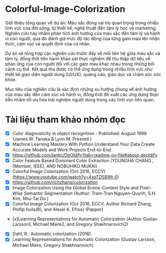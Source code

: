 # Colorful-Image-Colorization
Giới thiệu tổng quan về dự án:
Màu sắc đóng vai trò quan trọng trong nhiều lĩnh vực của đời sống, từ thiết kế, nghệ thuật đến tâm lý học và marketing. Nghiên cứu này nhằm phân tích ảnh hưởng của màu sắc đến tâm lý và hành vi con người, qua đó đánh giá mức độ tác động của từng gam màu lên nhận thức, cảm xúc và quyết định của cá nhân.

Dự án sẽ tổng hợp các nghiên cứu trước đây về mối liên hệ giữa màu sắc và tâm lý, đồng thời tiến hành khảo sát thực nghiệm để thu thập dữ liệu về phản ứng của con người đối với các gam màu khác nhau trong những bối cảnh cụ thể. Kết quả thu được có thể ứng dụng trong nhiều lĩnh vực như thiết kế giao diện người dùng (UI/UX), quảng cáo, giáo dục và chăm sóc sức khỏe.

Mục tiêu của nghiên cứu là xác định những xu hướng chung về ảnh hưởng của màu sắc đến cảm xúc và hành vi, đồng thời đề xuất các ứng dụng thực tiễn nhằm tối ưu hóa trải nghiệm người dùng trong các lĩnh vực liên quan.

# Tài liệu tham khảo nhóm đọc
- [x] Color diagnosticity in object recognition - Published: August 1999 (James W. Tanaka & Lynn M. Presnell )
- [x] Machine Learning Mastery With Python Understand Your Data Create Accurate Models and Work Projects End-to-End
- [x] https://github.com/jantic/DeOldify?tab=readme-ov-file#about-deoldify 
- [x] Color Feature Based Dominant Color Extraction (YOUNGHA CHANG , (Member, IEEE), AND NOBUHIKO MUKAI)
- [x] Colorful Image Colorization (Oct 2016, ECCV) (https://www.youtube.com/watch?v=4xoTD58Wt-0)
- [x] https://github.com/richzhang/colorization
- [x] Image Colorization Using the Global Scene-Context Style and Pixel-Wise Semantic Segmentation (Author: Tram-Tran Nguyen-Quynh, S.H. Kim, Nhu-Tai Do )
- [x] Colorful Image Colorization (Oct 2016, ECCV, Author Richard Zhang, Phillip Isola(B), and Alexei A. Efros) (Papper)
- [x]Learning Representations for Automatic Colorization (Author Gustav Larsson1, Michael Maire2, and Gregory Shakhnarovich2)
- [x] Dahl, R.: Automatic colorization (2016).
- [x] Learning Representations for Automatic Colorization (Gustav Larsson, Michael Maire, Gregory Shakhnarovich)